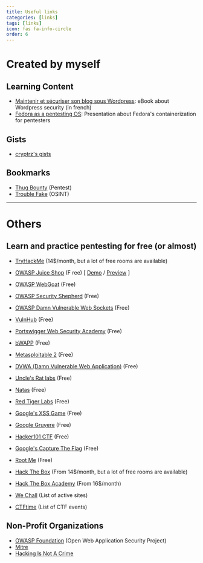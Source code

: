 ```yaml
---
title: Useful links
categories: [links]
tags: [links]
icon: fas fa-info-circle
order: 6
---
```


# **Created by myself** 

## Learning Content

* <a href="https://www.amazon.com/Maintenir-s%C3%A9curiser-blog-sous-Wordpress-ebook/dp/B07B7C7J7H" target="_blank">Maintenir et sécuriser son blog sous Wordpress</a>: eBook about Wordpress security (in french)
* <a href="https://docs.google.com/presentation/d/e/2PACX-1vS3ccFjUQ1S2Hvf5HL6PTRmTN8SRjo8KHc-tcL_DFeRL2FX0PlK2u2nkOaPbQBRGkgQDsyiC9tOrZ91/pub?start=false&loop=false&delayms=3000" target="_blank">Fedora as a pentesting OS</a>: Presentation about Fedora's containerization for pentesters

## Gists

* <a href="https://gist.github.com/cryptrz" target="_blank">cryptrz's gists</a>

## Bookmarks

* <a href="https://start.me/p/vjEPvb/thug-bounty" target="_blank">Thug Bounty</a> (Pentest)
* <a href="https://start.me/p/QRQb0O/trouble-fake" target="_blank">Trouble Fake</a> (OSINT)

---
# **Others**

## Learn and practice pentesting for free (or almost)

* <a href="https://tryhackme.com/" target="_blank">TryHackMe</a> (14$/month, but a lot of free rooms are available)
* <a href="https://owasp.org/www-project-juice-shop/" target="_blank">OWASP Juice Shop</a> (F ree) [ <a href="https://demo.owasp-juice.shop/api/Challenges" target="_blank">Demo</a> / <a href="http://preview.owasp-juice.shop/api/Challenges" target="_blank">Preview</a> ]
* <a href="https://owasp.org/www-project-webgoat/" target="_blank">OWASP WebGoat</a> (Free)
* <a href="https://owasp.org/www-project-security-shepherd/" target="_blank">OWASP Security Shepherd</a> (Free)
* <a href="https://owasp.org/www-project-damn-vulnerable-web-sockets/" target="_blank">OWASP Damn Vulnerable Web Sockets</a> (Free)
* <a href="https://www.vulnhub.com/" target="_blank">VulnHub</a> (Free)
* <a href="https://portswigger.net/web-security/dashboard" target="_blank">Portswigger Web Security Academy</a> (Free)
* <a href="http://www.itsecgames.com/" target="_blank">bWAPP</a> (Free)
* <a href="https://docs.rapid7.com/metasploit/metasploitable-2/" target="_blank">Metasploitable 2</a> (Free)
* <a href="https://github.com/digininja/DVWA" target="_blank">DVWA (Damn Vulnerable Web Application)</a> (Free)
* <a href="https://labs.hackxpert.com/" target="_blank">Uncle's Rat labs</a> (Free) 
* <a href="https://overthewire.org/wargames/natas/" target="_blank">Natas</a> (Free)
* <a href="https://redtiger.labs.overthewire.org/" target="_blank">Red Tiger Labs</a> (Free)
* <a href="http://www.xssgame.com/" target="_blank">Google's XSS Game</a> (Free)
* <a href="https://google-gruyere.appspot.com/" target="_blank">Google Gruyere</a> (Free)
* <a href="https://ctf.hacker101.com/" target="_blank">Hacker101 CTF</a> (Free)
* <a href="https://capturetheflag.withgoogle.com/" target="_blank">Google's Capture The Flag</a> (Free)
* <a href="https://www.root-me.org/" target="_blank">Root Me</a> (Free)
* <a href="https://www.hackthebox.com/" target="_blank">Hack The Box</a> (From 14$/month, but a lot of free rooms are available)
* <a href="https://academy.hackthebox.com/" target="_blank">Hack The Box Academy</a> (From 16$/month)

* <a href="https://www.wechall.net/active_sites" target="_blank">We Chall</a> (List of active sites)
* <a href="https://ctftime.org/" target="_blank">CTFtime</a> (List of CTF events)


## Non-Profit Organizations

* <a href="https://owasp.org/" target="_blank">OWASP Foundation</a> (Open Web Application Security Project)
* <a href="https://www.mitre.org/" target="_blank">Mitre</a>
* <a href="https://www.hackingisnotacrime.org/" target="_blank">Hacking Is Not A Crime</a>